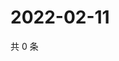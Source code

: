 # 2022-02-11

共 0 条

<!-- BEGIN WEIBO -->
<!-- 最后更新时间 Fri Feb 11 2022 15:13:06 GMT+0800 (China Standard Time) -->

<!-- END WEIBO -->
